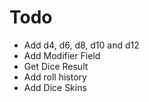 # Todo

- Add d4, d6, d8, d10 and d12
- Add Modifier Field
- Get Dice Result
- Add roll history
- Add Dice Skins

